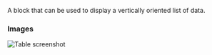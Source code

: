 A block that can be used to display a vertically oriented list of data.

### Images

![Table screenshot](https://gitlab.com/appsemble/appsemble/-/raw/0.34.18-test.1/config/assets/list.png)
